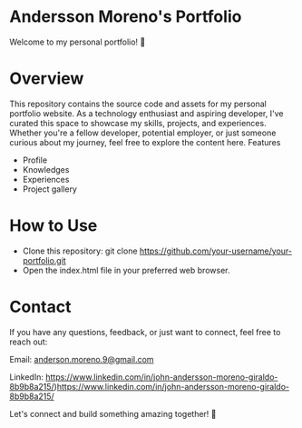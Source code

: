 # Andersson Moreno's Portfolio
Welcome to my personal portfolio! 🚀<br>

# Overview
This repository contains the source code and assets for my personal portfolio website. As a technology enthusiast and aspiring developer, I've curated this space to showcase my skills, projects, and experiences. Whether you're a fellow developer, potential employer, or just someone curious about my journey, feel free to explore the content here.
Features<br>
* Profile
* Knowledges
* Experiences
* Project gallery

# How to Use
- Clone this repository: git clone https://github.com/your-username/your-portfolio.git
- Open the index.html file in your preferred web browser.

# Contact
If you have any questions, feedback, or just want to connect, feel free to reach out:


Email: anderson.moreno.9@gmail.com

LinkedIn: https://www.linkedin.com/in/john-andersson-moreno-giraldo-8b9b8a215/)https://www.linkedin.com/in/john-andersson-moreno-giraldo-8b9b8a215/

Let's connect and build something amazing together! 🌟
